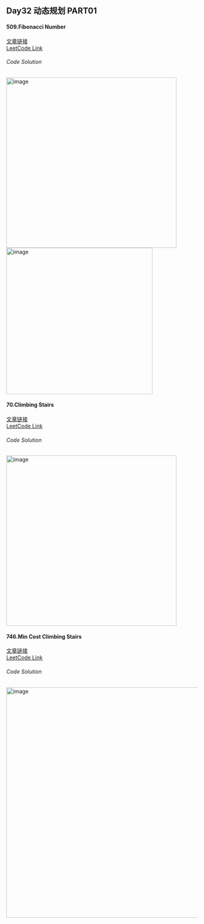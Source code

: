 ## Day32 动态规划 PART01  

#### 509.Fibonacci Number  
[文章链接](https://programmercarl.com/0509.%E6%96%90%E6%B3%A2%E9%82%A3%E5%A5%91%E6%95%B0.html)  
[LeetCode Link](https://leetcode.com/problems/fibonacci-number/description/)  

###### Code Solution  
<img width="448" alt="image" src="https://github.com/user-attachments/assets/806eec02-7dda-4ab8-8e77-c338a46ff12c" />

<img width="385" alt="image" src="https://github.com/user-attachments/assets/2d33c4f2-33f8-4adc-bb99-f3ce432c1e23" />

#### 70.Climbing Stairs  
[文章链接](https://programmercarl.com/0070.%E7%88%AC%E6%A5%BC%E6%A2%AF.html)  
[LeetCode Link](https://leetcode.com/problems/climbing-stairs/description/)  

###### Code Solution  
<img width="448" alt="image" src="https://github.com/user-attachments/assets/822c57de-310d-4d95-80c3-d995e4d99bab" />

#### 746.Min Cost Climbing Stairs  
[文章链接](https://programmercarl.com/0746.%E4%BD%BF%E7%94%A8%E6%9C%80%E5%B0%8F%E8%8A%B1%E8%B4%B9%E7%88%AC%E6%A5%BC%E6%A2%AF.html)  
[LeetCode Link](https://leetcode.com/problems/min-cost-climbing-stairs/description/)  

###### Code Solution  
<img width="606" alt="image" src="https://github.com/user-attachments/assets/e22153e0-4cae-4b55-91cb-5a41543d313c" />
